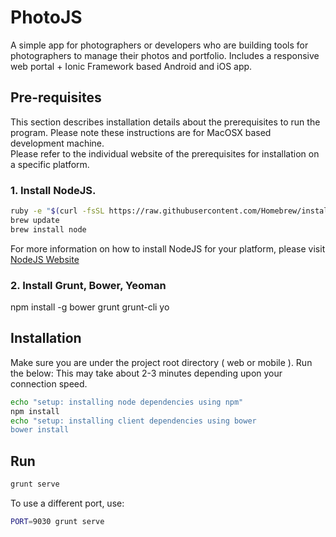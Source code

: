 # PhotoJS

A simple app for photographers or developers who are building tools for photographers to manage their photos and portfolio. Includes a responsive web portal + Ionic Framework based Android and iOS app.
  
## Pre-requisites

This section describes installation details about the prerequisites to run the program. Please note these instructions are for MacOSX based development machine.  
Please refer to the individual website of the prerequisites for installation on a specific platform. 

### 1. Install NodeJS. 
```bash
ruby -e "$(curl -fsSL https://raw.githubusercontent.com/Homebrew/install/master/install)"
brew update
brew install node
```
  
For more information on how to install NodeJS for your platform, please visit [NodeJS Website](https://nodejs.org/download/)

### 2. Install Grunt, Bower, Yeoman

npm install -g bower grunt grunt-cli yo

## Installation 

Make sure you are under the project root directory ( web or mobile ). Run the below: This may take about 2-3 minutes depending upon your connection speed.

```bash
echo "setup: installing node dependencies using npm"
npm install
echo "setup: installing client dependencies using bower
bower install
```

## Run

```bash
grunt serve
```

To use a different port, use:
```bash
PORT=9030 grunt serve
```

